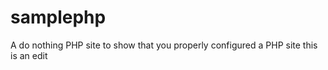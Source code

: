 samplephp
=========

A do nothing PHP site to show that you properly configured a PHP site
this is an edit 
